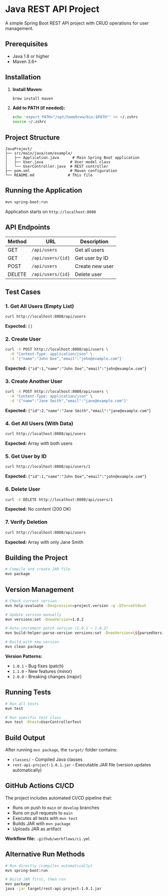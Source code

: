 # Java REST API Project

A simple Spring Boot REST API project with CRUD operations for user management.

## Prerequisites

- Java 1.8 or higher
- Maven 3.6+

## Installation

1. **Install Maven:**
   ```bash
   brew install maven
   ```

2. **Add to PATH (if needed):**
   ```bash
   echo 'export PATH="/opt/homebrew/bin:$PATH"' >> ~/.zshrc
   source ~/.zshrc
   ```

## Project Structure

```
JavaProject/
├── src/main/java/com/example/
│   ├── Application.java      # Main Spring Boot application
│   ├── User.java            # User model class
│   └── UserController.java  # REST controller
├── pom.xml                  # Maven configuration
└── README.md               # This file
```

## Running the Application

```bash
mvn spring-boot:run
```

Application starts on `http://localhost:8080`

## API Endpoints

| Method | URL | Description |
|--------|-----|-------------|
| GET | `/api/users` | Get all users |
| GET | `/api/users/{id}` | Get user by ID |
| POST | `/api/users` | Create new user |
| DELETE | `/api/users/{id}` | Delete user |

## Test Cases

### 1. Get All Users (Empty List)
```bash
curl http://localhost:8080/api/users
```
**Expected:** `[]`

### 2. Create User
```bash
curl -X POST http://localhost:8080/api/users \
  -H "Content-Type: application/json" \
  -d '{"name":"John Doe","email":"john@example.com"}'
```
**Expected:** `{"id":1,"name":"John Doe","email":"john@example.com"}`

### 3. Create Another User
```bash
curl -X POST http://localhost:8080/api/users \
  -H "Content-Type: application/json" \
  -d '{"name":"Jane Smith","email":"jane@example.com"}'
```
**Expected:** `{"id":2,"name":"Jane Smith","email":"jane@example.com"}`

### 4. Get All Users (With Data)
```bash
curl http://localhost:8080/api/users
```
**Expected:** Array with both users

### 5. Get User by ID
```bash
curl http://localhost:8080/api/users/1
```
**Expected:** `{"id":1,"name":"John Doe","email":"john@example.com"}`

### 6. Delete User
```bash
curl -X DELETE http://localhost:8080/api/users/1
```
**Expected:** No content (200 OK)

### 7. Verify Deletion
```bash
curl http://localhost:8080/api/users
```
**Expected:** Array with only Jane Smith

## Building the Project

```bash
# Compile and create JAR file
mvn package
```

## Version Management

```bash
# Check current version
mvn help:evaluate -Dexpression=project.version -q -DforceStdout

# Update version manually
mvn versions:set -DnewVersion=1.0.2

# Auto-increment patch version (1.0.1 → 1.0.2)
mvn build-helper:parse-version versions:set -DnewVersion=\${parsedVersion.majorVersion}.\${parsedVersion.minorVersion}.\${parsedVersion.nextIncrementalVersion}

# Build with new version
mvn clean package
```

**Version Patterns:**
- `1.0.1` - Bug fixes (patch)
- `1.1.0` - New features (minor)
- `2.0.0` - Breaking changes (major)

## Running Tests

```bash
# Run all tests
mvn test

# Run specific test class
mvn test -Dtest=UserControllerTest
```

## Build Output

After running `mvn package`, the `target/` folder contains:
- `classes/` - Compiled Java classes
- `rest-api-project-1.0.1.jar` - Executable JAR file (version updates automatically)

## GitHub Actions CI/CD

The project includes automated CI/CD pipeline that:
- Runs on push to `main` or `develop` branches
- Runs on pull requests to `main`
- Executes all tests with `mvn test`
- Builds JAR with `mvn package`
- Uploads JAR as artifact

**Workflow file:** `.github/workflows/ci.yml`

## Alternative Run Methods

```bash
# Run directly (compiles automatically)
mvn spring-boot:run

# Build JAR first, then run
mvn package
java -jar target/rest-api-project-1.0.1.jar
```
